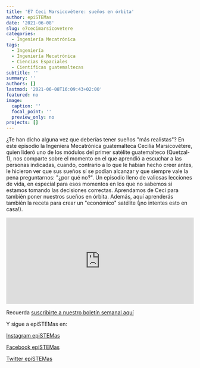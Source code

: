 ```yaml
---
title: 'E7 Ceci Marsicovétere: sueños en órbita'
author: epiSTEMas
date: '2021-06-08'
slug: e7cecimarsicovetere
categories:
  - Ingeniería Mecatrónica
tags:
  - Ingeniería
  - Ingeniería Mecatrónica
  - Ciencias Espaciales
  - Científicas guatemaltecas
subtitle: ''
summary: ''
authors: []
lastmod: '2021-06-08T16:09:43+02:00'
featured: no
image:
  caption: ''
  focal_point: ''
  preview_only: no
projects: []
---
```


¿Te han dicho alguna vez que deberías tener sueños "más realistas"? En este episodio la Ingeniera Mecatrónica guatemalteca Cecilia Marsicovétere, quien lideró uno de los módulos del primer satélite guatemalteco (Quetzal-1), nos comparte sobre el momento en el que aprendió a escuchar a las personas indicadas, cuando, contrario a lo que le habían hecho creer antes, le hicieron ver que sus sueños sí se podían alcanzar y que siempre vale la pena preguntarnos: "¿por qué no?". Un episodio lleno de valiosas lecciones de vida, en especial para esos momentos en los que no sabemos si estamos tomando las decisiones correctas. Aprendamos de Ceci para también poner nuestros sueños en órbita. Además, aquí aprenderás también la receta para crear un "económico" satélite (¡no intentes esto en casa!).   

<iframe src="https://open.spotify.com/embed/episode/6W5Z4hT9QqZOJRl4AThXpX" width="100%" height="232" frameBorder="0" allowtransparency="true" allow="encrypted-media"></iframe>


Recuerda [suscribirte a nuestro boletín semanal aquí](http://eepurl.com/hyEnr1)


Y sigue a epiSTEMas en:

[Instagram epiSTEMas](https://www.instagram.com/epistemas/)  

[Facebook epiSTEMas](https://www.facebook.com/epiSTEMasPod) 

[Twitter epiSTEMas](https://twitter.com/epiSTEMas_Pod)